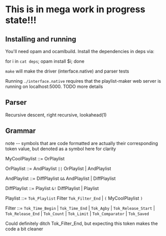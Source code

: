 # This is in mega work in progress state!!!

## Installing and running
You'll need opam and ocamlbuild. Install the dependencies in deps via:

for i in `cat deps`; opam install $i; done

`make` will make the driver (interface.native) and parser tests 

Running `./interface.native` requires that the playlist-maker web server is running on localhost:5000. TODO more details

## Parser
Recursive descent, right recursive, lookahead(1)

## Grammar

note -- symbols that are code formatted are actually their corresponding token value, but denoted as a symbol here for clarity

MyCoolPlaylist ::= OrPlaylist

OrPlaylist ::= AndPlaylist `||` OrPlaylist | AndPlaylist

AndPlaylist ::= DiffPlaylist `&&` AndPlaylist | DiffPlaylist

DiffPlaylist ::= Playlist `&!` DiffPlaylist | Playlist

Playlist ::= `Tok_Playlist` Filter `Tok_Filter_End` | `(` MyCoolPlaylist `)`

Filter ::= `Tok_Time_Begin` | `Tok_Time_End` | `Tok_Agby` | `Tok_Release_Start` | `Tok_Release_End` | `Tok_Count` | `Tok_Limit` | `Tok_Comparator` | `Tok_Saved`


Could definitely ditch Tok_Filter_End, but expecting this token makes the code a bit cleaner
